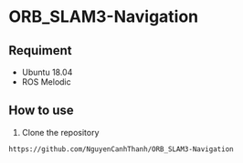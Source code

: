 # ORB_SLAM3-Navigation

## Requiment 

* Ubuntu 18.04
* ROS Melodic

## How to use

1. Clone the repository

```
https://github.com/NguyenCanhThanh/ORB_SLAM3-Navigation
```
